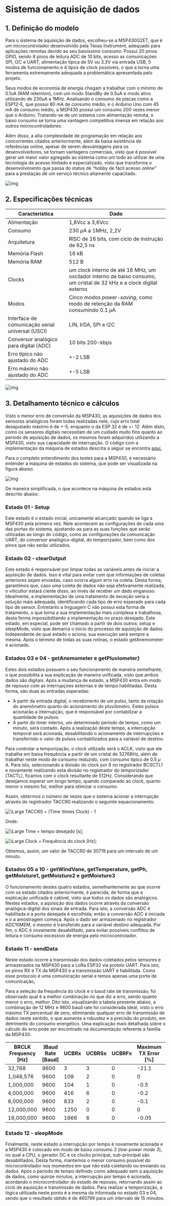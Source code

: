 # Sistema de aquisição de dados

## 1. Definição do modelo

Para o sistema de aquisição de dados, escolheu-se a MSP430G2ET, que é um microcontrolador desenvolvido pela Texas Instrument, adequado para aplicações remotas devido ao seu baixíssimo consumo. Possui 20 pinos GPIO, sendo 8 pinos de leitura ADC de 10 bits, acesso as comunicações SPI, I2C e UART, alimentação típica de 5V ou 3.3V via entrada USB, 5 modos de funcionamento e 4 tipos de clock possíveis, o que a torna uma ferramenta extremamente adequada a problemática apresentada pelo projeto.

Seus modos de economia de energia chegam a trabalhar com o mínimo de 0.1uA (RAM retention), com um modo StandBy de 0.5uA e modo ativo utilizando de 230uA a 1MHz. Analisando o consumo de placas como a ESP12-E, que possui 80 mA de consumo médio, e o Arduino Uno com 45 mA de consumo médio, a MSP430 possui um consumo 200 vezes menor que o Arduino. Tratando-se de um sistema com alimentação remota, o baixo consumo se torna uma vantagem competitiva imensa em relação aos outros microcontroladores. 

Além disso, a alta complexidade de programação em relação aos concorrentes citados anteriormente, além da baixa existência de referências online, apesar de serem desvantagens para os desenvolvedores, se tornam vantagens comerciais, visto que é possível gerar um maior valor agregado ao sistema como um todo ao utilizar de uma tecnologia de acesso limitado e especializado, visto que transforma o desenvolvimento que passa do status de “hobby de fácil acesso online” para a prestação de um serviço técnico altamente capacitado.

![img](imgs/msp430.jpg)

## 2. Especificações técnicas

|Característica|Dado|
|-|-|
|Alimentação|1,8Vcc a 3,6Vcc|
|Consumo|230 $\mu$A a 1MHz, 2,2V|
|Arquitetura|RISC de 16 bits, com ciclo de instrução de 62,5 ns|
|Memória Flash|16 kB|
|Memória RAM|512 B|
|Clocks|um clock interno de até 16 MHz, um oscilador interno de baixo consumo, um cristal de 32 kHz e a clock digital externo|
|Modos|Cinco modos _power-saving_, como modo de retenção da RAM consumindo 0.1 $\mu$A|
|Interface de comunicação serial universal (USCI)|LIN, IrDA, SPI e I2C|
|Conversor analógico para digital (ADC)|10 bits 200-kbps |
|Erro típico não ajustado do ADC|+-2 LSB|
|Erro máximo não ajustado do ADC|+-5 LSB|

![img](imgs/pinout_msp.jpg)

## 3. Detalhamento técnico e cálculos

Visto o menor erro de conversão da MSP430, as aquisições de dados dos sensores analógicos foram todas realizadas nele, cujo erro total desajustado máximo é de +-5, enquanto o da ESP 32 é de +- 12. Além disto, como os sensores digitais necessitam de um cuidado muito fino quanto ao período de aquisição de dados, os mesmos foram adquiridos utilizando a MSP430, visto sua capacidade de interrupção. O código com a implementação da máquina de estados descrita a seguir se encontra [aqui.](https://github.com/PI2-viticultura/SmartVit-electronic-module/blob/master/msp/main.c)

Para o completo entendimento dos testes para a MSP430, é necessário entender a máquina de estados do sistema, que pode ser visualizada na figura abaixo.

![img](imgs/fsm_MSP.png)

De maneira simplificada, o que acontece na máquina de estados está descrito abaixo:

### Estado 01 - Setup 

Este estado é o estado inicial, unicamente alcançado quando se liga a MSP430 pela primeira vez. Nele acontecem as configurações de cada uma das portas do sistema, ajustando-as para as suas funções que serão utilizadas ao longo do código, como as configurações da comunicação UART, do conversor analógico-digital, do temporizador, bem como dos pinos que não serão utilizados.

### Estado 02 - clearOutput

Este estado é responsável por limpar todas as variáveis antes de iniciar a aquisição de dados. Isso é vital para evitar com que informações de coletas anteriores sejam enviadas, caso ocorra algum erro na coleta. Desta forma, garantimos que, caso uma coleta de dados não seja efetivamente realizada, o viticultor estará ciente disso, ao invés de receber um dado enganoso. Idealmente, a implementação de uma tratamento de exceção seria a solução mais adequada, identificando cada tipo de erro esperado para cada tipo de sensor. Entretanto a linguagem C não possui esta forma de tratamento, o que torna a sua implementação mais complexa e trabalhosa, desta forma impossibilitando a implementação no prazo desejado. 
Este estado, em especial, pode ser chamado a partir de dois outros: setup e sleepMode, visto que demarca o início do processo de aquisição de dados. Independente de qual estado o aciona, sua execução será sempre a mesma. Após o término de todas as suas rotinas, o estado getAnemometer é acionado.

### Estados 03 e 04 - getAnemometer e getPluviometer}

Estes dois estados possuem o seu funcionamento de maneira semelhante, o que possibilita a sua explicação de maneira unificada, visto que ambos dados são digitais. Após a mudança de estado, a MSP430 entra em modo de repouso com as interrupções externas e de tempo habilitadas. Desta forma, são duas as entradas esperadas:

- A partir da entrada digital, o recebimento de um pulso, tanto da rotação do anemômetro quanto do acionamento do pluviômetro. Estes pulsos acionarão a interrupção, que é responsável por contabilizar a quantidade de pulsos.
- A partir do timer interno, um determinado período de tempo, como um minuto, será contado. Após a realização deste tempo, a interrupção temporal será acionada, desabilitando o acionamento de interrupções e transferindo o valor de pulsos contabilizados para a variável de destino.

Para controlar a temporização, o clock utilizado será o ACLK, visto que ele trabalha em baixa frequência a partir de um cristal de 32768Hz, além de trabalhar neste modo de consumo reduzido, com consumo típico de 0.5 $\mu$ A. Para isto, selecionando a divisão do clock por 8 no registrador BCSCTL1 e novamente realizando esta divisão no registrador do temporizador (TACTL), ficamos com o clock resultante de 512Hz. Considerando que desejamos esperar um longo tempo, quando comparado ao clock, quanto menor o mesmo for, melhor para otimizar o consumo. 

Assim, obtermos o número de vezes que o sistema acionar a interrupção através do registrador TACCR0 realizando o seguinte equacionamento:

![\Large TACCR0 = (Time \times Clock) - 1](https://latex.codecogs.com/svg.latex?\Large&space;TACCR0%20=%20(Time%20\times%20Clock)%20-%201)

Onde:

![\Large Time](https://latex.codecogs.com/svg.latex?\Large&space;Time) = tempo desejado [s];

![\Large Clock](https://latex.codecogs.com/svg.latex?\Large&space;Clock) = Frequência do clock [Hz];

Obtemos, assim, um valor de TACCR0 de 30719 para um intervalo de um minuto.


### Estados 05 a 10 - getWindVane, getTemperature, getPh, getMoisture1, getMoisture2 e getMoisture3

O funcionamento destes quatro estados, semelhantemente ao que ocorre com os estado citados anteriormente, é parecida, de forma que a explicação unificada é cabível, visto que todos os dados são analógicos. Nestes estados, a aquisição dos dados ocorre através da conversão analógica-digital dos sinais de entrada. Para isto, a conversão ADC é habilitada e a porta desejada é escolhida; então a conversão ADC é iniciada e o a amostragem começa. Após o dado ser armazenado no registrador ADC10MEM, o mesmo é transferido para a variável destino adequada. Por fim, o ADC é novamente desabilitado, para evitar possíveis conflitos de leitura e consumo excessivo de energia pelo microcontrolador.

### Estado 11 - sendData

Neste estado ocorre a transmissão dos dados coletados pelos sensores e armazenados na MSP430 para a LoRa ESP32 via protolo UART. Para isto, os pinos RX e TX da MSP430 e a transmissão UART é habilitada. Como esse protocolo é uma comunicação serial e temos apenas uma porta de comunicação,

Para a seleção da frequência do clock e o baud rate de transmissão, foi observado qual é a melhor combinação no que diz a erro, sendo quanto menor o erro, melhor. Dito isto, visualizando a tabela presente abaixo, a combinação de 12 MHz e 9600 baud rate foi considerada ideal, visto o erro máximo TX percentual de zero, eliminando qualquer erro de transmissão de dados neste sentido, o que aumenta a robustez e a precisão do produto, em detrimento do consumo energético. Uma explicação mais detalhada sobre o cálculo do erro pode ser encontrado na documentação referente a família da MSP430.


|BRCLK Frequency [Hz]|}Baud Rate [Baud]|UCBRx|UCBRSx|UCBRFx|Maximum TX Error [%]|Maximum RX Error [%]|
|-|-|-|-|-|-|-|
|32,768|9600|3|3|0|-21.1|15.2|-44.3|21.3|
|1,048,576|9600|109|2|0|0|-0.2|0.7|-1|0.8|
|1,000,000|9600|104|1|0|-0.5|0.6|-0.9|1.2|
|4,000,000|9600|416|6|0|-0.2|0.2|-0.2|0.4|
|8,000,000|9600|833|2|0|-0.1|0|-0.2|0.1|
|12,000,000|9600|1250|0|0|0|0|-0.05|0.05
|16,000,000|9600|1666|6|0|-0.05|0.05|-0.05|0.1|

### Estado 12 - sleepMode

Finalmente, neste estado a interrupção por tempo é novamente acionada e a MSP430 é colocado em modo de baixo consumo 3 (_low-power mode 3_), no qual a CPU, o gerador DC e os clocks principal, sub-principal são desabilitados. Desta forma, mantemos o menor consumo possível do microcontrolador nos momentos em que não está coletando ou enviando os dados. Após o período de tempo definido como adequado sem a aquisição de dados, como quinze minutos, a interrupção por tempo é acionada, acordando o microcontrolador do estado de repouso, retornando assim ao ciclo de aquisição e transmissão de dados. Para realizar a temporização, a lógica utilizada neste ponto é a mesma da informada no estado 03 e 04, sendo que o resultado obtido é de 460799 para um intervalo de 15 minutos.
